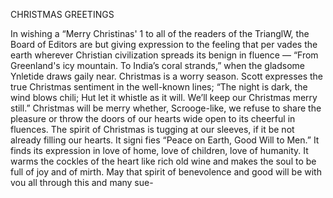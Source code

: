 CHRISTMAS GREETINGS

    
In wishing a “Merry Christinas' 1
to all of the readers of the TrianglW,
the Board of Editors are but giving
expression to the feeling that per
vades the earth wherever Christian
civilization spreads its benign in
fluence —
“From Greenland's icy mountain.
To India’s coral strands,”
when the gladsome Ynletide draws
gaily near.
Christmas is a worry season.
Scott expresses the true Christmas
sentiment in the well-known lines;
“The night is dark, the wind blows chili;
Hut let it whistle as it will.
We’ll keep our Christmas merry still.”
Christmas will be merry whether,
Scrooge-like, we refuse to share the
pleasure or throw the doors of our
hearts wide open to its cheerful in
fluences. The spirit of Christmas is
tugging at our sleeves, if it be not
already filling our hearts. It signi
fies “Peace on Earth, Good Will to
Men.” It finds its expression in love
of home, love of children, love of
humanity. It warms the cockles of
the heart like rich old wine and
makes the soul to be full of joy and
of mirth. May that spirit of
benevolence and good will be with
vou all through this and many sue-
